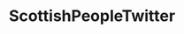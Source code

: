 ---
title: ScottishPeopleTwitter
crosslinks:
- ShitAmericansSay
- Scotland
- me_ira
- uwotm8
- GoodFakeTexts
- Drama
- ShitPoliticsSays
- Fiveheads
- NotKenM
- ireland
- vexillology
- retiredjpg
- gatekeeping
- IAmA
- glasgow
- UnexpectedHamilton
- The_Donald
- xkcd
- todayilearned
- everyfuckingthread
---